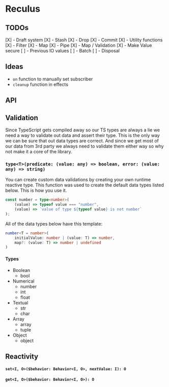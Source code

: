 # Reculus

## TODOs
[X] - Draft system
	[X] - Stash
	[X] - Drop
	[X] - Commit
[X] - Utility functions
	[X] - Filter
	[X] - Map
	[X] - Pipe
[X] - Map / Validation
[X] - Make Value secure 
[ ] - Previous IO values
[ ] - Batch
[ ] - Disposal

## Ideas
- `on` function to manually set subscriber
- `cleanup` function in effects

## API
## Validation
Since TypeScript gets compiled away so our TS types are always a lie we need a way to validate out data and assert their type. This is the only way we can be sure that out data types are correct. And since we get most of our data from 3rd party we always need to validate them either way so why not make it a core of the library.

### `type<T>(predicate: (value: any) => boolean, error: (value: any) => string)`
You can create custom data validations by creating your own runtime reactive type. This function was used to create the default data types listed below. This is how you use it.

```ts
const number = type<number>(
	(value) => typeof value === "number",
	(value) => `value of type ${typeof value} is not number`
);
````

All of the data types below have this template:  
```ts
number<T = number>(
	initialValue: number | (value: T) => number, 
	map?: (value: T) => number | undefined
)
```

#### Types
- Boolean
	- bool
- Numerical
	- number
	- int
	- float
-	Textual 
	- str
	- char
- Array
	- array
	- tuple
- Object
	- object

## Reactivity

#### `set<I, O>($behavior: Behavior<I, O>, nextValue: I): O`

#### `get<I, O>($behavior: Behavior<I, O>): O`
